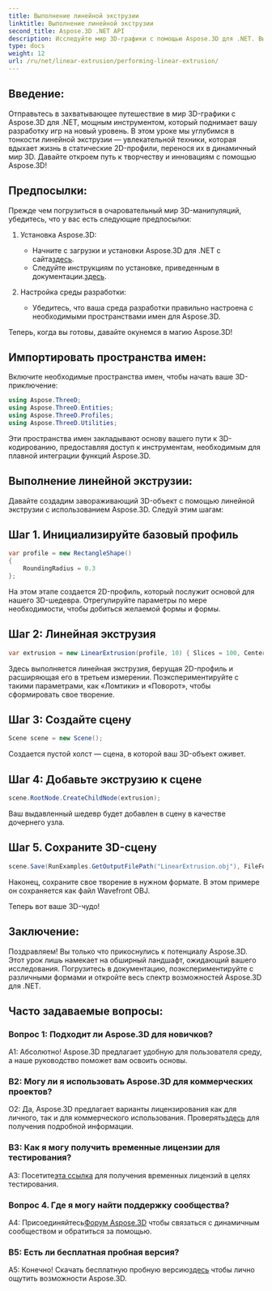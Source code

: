```yaml
---
title: Выполнение линейной экструзии
linktitle: Выполнение линейной экструзии
second_title: Aspose.3D .NET API
description: Исследуйте мир 3D-графики с помощью Aspose.3D для .NET. Выполнение линейной экструзии в этом пошаговом руководстве.
type: docs
weight: 12
url: /ru/net/linear-extrusion/performing-linear-extrusion/
---
```

## Введение:

Отправьтесь в захватывающее путешествие в мир 3D-графики с Aspose.3D для .NET, мощным инструментом, который поднимает вашу разработку игр на новый уровень. В этом уроке мы углубимся в тонкости линейной экструзии — увлекательной техники, которая вдыхает жизнь в статические 2D-профили, перенося их в динамичный мир 3D. Давайте откроем путь к творчеству и инновациям с помощью Aspose.3D!

## Предпосылки:

Прежде чем погрузиться в очаровательный мир 3D-манипуляций, убедитесь, что у вас есть следующие предпосылки:

1. Установка Aspose.3D:
   -  Начните с загрузки и установки Aspose.3D для .NET с сайта[здесь](https://releases.aspose.com/3d/net/).
   -  Следуйте инструкциям по установке, приведенным в документации.[здесь](https://reference.aspose.com/3d/net/).

2. Настройка среды разработки:
   - Убедитесь, что ваша среда разработки правильно настроена с необходимыми пространствами имен для Aspose.3D.

Теперь, когда вы готовы, давайте окунемся в магию Aspose.3D!

## Импортировать пространства имен:

Включите необходимые пространства имен, чтобы начать ваше 3D-приключение:

```csharp
using Aspose.ThreeD;
using Aspose.ThreeD.Entities;
using Aspose.ThreeD.Profiles;
using Aspose.ThreeD.Utilities;
```

Эти пространства имен закладывают основу вашего пути к 3D-кодированию, предоставляя доступ к инструментам, необходимым для плавной интеграции функций Aspose.3D.

## Выполнение линейной экструзии:

Давайте создадим завораживающий 3D-объект с помощью линейной экструзии с использованием Aspose.3D. Следуй этим шагам:

## Шаг 1. Инициализируйте базовый профиль
```csharp
var profile = new RectangleShape()
{
    RoundingRadius = 0.3
};
```

На этом этапе создается 2D-профиль, который послужит основой для нашего 3D-шедевра. Отрегулируйте параметры по мере необходимости, чтобы добиться желаемой формы и формы.

## Шаг 2: Линейная экструзия
```csharp
var extrusion = new LinearExtrusion(profile, 10) { Slices = 100, Center = true, Twist = 360, TwistOffset = new Vector3(10, 0, 0) };
```

Здесь выполняется линейная экструзия, берущая 2D-профиль и расширяющая его в третьем измерении. Поэкспериментируйте с такими параметрами, как «Ломтики» и «Поворот», чтобы сформировать свое творение.

## Шаг 3: Создайте сцену
```csharp
Scene scene = new Scene();
```

Создается пустой холст — сцена, в которой ваш 3D-объект оживет.

## Шаг 4: Добавьте экструзию к сцене
```csharp
scene.RootNode.CreateChildNode(extrusion);
```

Ваш выдавленный шедевр будет добавлен в сцену в качестве дочернего узла.

## Шаг 5. Сохраните 3D-сцену
```csharp
scene.Save(RunExamples.GetOutputFilePath("LinearExtrusion.obj"), FileFormat.WavefrontOBJ);
```

Наконец, сохраните свое творение в нужном формате. В этом примере он сохраняется как файл Wavefront OBJ.

Теперь вот ваше 3D-чудо!

## Заключение:

Поздравляем! Вы только что прикоснулись к потенциалу Aspose.3D. Этот урок лишь намекает на обширный ландшафт, ожидающий вашего исследования. Погрузитесь в документацию, поэкспериментируйте с различными формами и откройте весь спектр возможностей Aspose.3D для .NET.

## Часто задаваемые вопросы:

### Вопрос 1: Подходит ли Aspose.3D для новичков?

А1: Абсолютно! Aspose.3D предлагает удобную для пользователя среду, а наше руководство поможет вам освоить основы.

### В2: Могу ли я использовать Aspose.3D для коммерческих проектов?

 О2: Да, Aspose.3D предлагает варианты лицензирования как для личного, так и для коммерческого использования. Проверять[здесь](https://purchase.aspose.com/buy) для получения подробной информации.

### В3: Как я могу получить временные лицензии для тестирования?

 А3: Посетите[эта ссылка](https://purchase.aspose.com/temporary-license/) для получения временных лицензий в целях тестирования.

### Вопрос 4. Где я могу найти поддержку сообщества?

 А4: Присоединяйтесь[Форум Aspose.3D](https://forum.aspose.com/c/3d/18) чтобы связаться с динамичным сообществом и обратиться за помощью.

### В5: Есть ли бесплатная пробная версия?

 А5: Конечно! Скачать бесплатную пробную версию[здесь](https://releases.aspose.com/) чтобы лично ощутить возможности Aspose.3D.